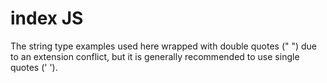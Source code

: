 # index JS

The string type examples used here wrapped with double quotes (" ") due to an extension conflict, but it is generally recommended to use single quotes (' ').
